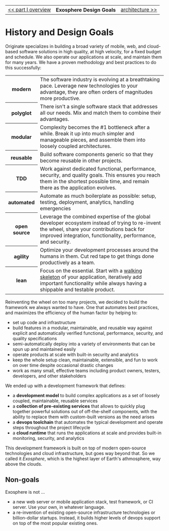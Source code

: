 <table>
  <tr>
    <td><a href="readme.md">&lt;&lt; part I overview</a></td>
    <th>Exosphere Design Goals</th>
    <td><a href="02_architecture.md">architecture &gt;&gt;</a></td>
  </tr>
</table>


# History and Design Goals

Originate specializes in building a broad variety of
mobile, web, and cloud-based software solutions
in high quality, at high velocity, for a fixed budget and schedule.
We also operate our applications at scale,
and maintain them for many years.
We have a proven methodology and best practices
to do this successfully:

<table>
  <tr>
    <th>modern</th>
    <td>
      The software industry is evolving at a breathtaking pace.
      Leverage new technologies to your advantage,
      they are often orders of magnitudes more productive.
    </td>
  </tr>
  <tr>
    <th>polyglot</th>
    <td>
      There isn't a single software stack that addresses all our needs.
      Mix and match them to combine their advantages.
    </td>
  </tr>
  <tr>
    <th>modular</th>
    <td>
      Complexity becomes the #1 bottleneck after a while.
      Break it up into much simpler and manageable pieces,
      and assemble them into loosely coupled architectures.
    </td>
  </tr>
  <tr>
    <th>reusable</th>
    <td>
      Build software components generic so that they become reusable in other projects.
    </td>
  </tr>
  <tr>
    <th>TDD</th>
    <td>
      Work against dedicated functional, performance, security, and quality goals.
      This ensures you reach them in the shortest possible time,
      and remain there as the application evolves.
    </td>
  </tr>
  <tr>
    <th>automated</th>
    <td>
      Automate as much boilerplate as possible:
      setup, testing, deployment, analytics, handling emergencies
    </td>
  </tr>
  <tr>
    <th>open source</th>
    <td>
      Leverage the combined expertise of the global developer ecosystem
      instead of trying to re-invent the wheel,
      share your contributions back
      for improved integration, functionality, performance, and security.
    </td>
  </tr>
  <tr>
    <th>agility</th>
    <td>
      Optimize your development processes around the humans in them.
      Cut red tape to get things done productively as a team.
    </td>
  </tr>
  <tr>
    <th>lean</th>
    <td>
      Focus on the essential.
      Start with a
      <a href="http://blog.codeclimate.com/blog/2014/03/20/kickstart-your-next-project-with-a-walking-skeleton">walking skeleton</a>
      of your application,
      iteratively add important functionality while always having a shippable and testable product.
    </td>
  </tr>
</table>

Reinventing the wheel on too many projects,
we decided to build the framework we always wanted to have.
One that automates best practices,
and maximizes the efficiency of the human factor
by helping to:
* set up code and infrastructure
* build features in a modular, maintainable, and reusable way
  against explicit and automatically verified
  functional, performance, security, and quality specifications
* semi-automatically deploy into a variety of environments
  that can be spun up and maintained easily
* operate products at scale with built-in security and analytics
* keep the whole setup clean, maintainable, extensible, and fun to work on over time
  despite occasional drastic changes
* work as many small, effective teams
  including product owners, testers, developers, and other stakeholders

We ended up with a development framework that defines:
* a __development model__ to build complex applications
  as a set of loosely coupled, maintainable, reusable services
* a __collection of pre-existing services__ that allows to quickly plug together powerful solutions
  out of off-the-shelf components,
  with the ability to replace them with custom-built versions as the need arises
* a __devops toolchain__
  that automates the typical development and operate steps
  throughout the project lifecycle
* a __cloud runtime__
  that runs the applications at scale
  and provides built-in monitoring, security, and analytics

This development framework is built on top of modern open-source technologies
and cloud infrastructure,
but goes way beyond that.
So we called it _Exosphere_,
which is the highest layer of Earth's athmosphere,
way above the clouds.


## Non-goals

Exosphere is not ...

* a new web server or mobile application stack, test framework, or CI server.
  Use your own, in whatever language.
* a re-invention of existing open-source infrastructure technologies or billion-dollar startups.
  Instead, it builds higher levels of devops support on top of the most popular existing ones.
